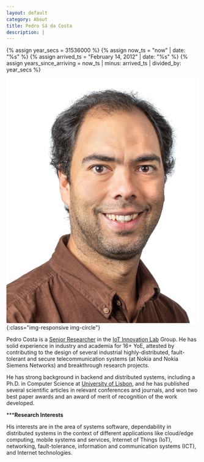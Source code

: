 ```yaml
---
layout: default
category: About
title: Pedro Sá da Costa
description: |
---
```


{% assign year_secs = 31536000 %}
{% assign now_ts = "now" | date: "%s" %}
{% assign arrived_ts = "February 14, 2012" | date: "%s" %}
{% assign years_since_arriving = now_ts | minus: arrived_ts | divided_by: year_secs %}

![Pedro Sá da Costa](img/me.jpg){:class="img-responsive img-circle"}

Pedro Costa is a [Senior Researcher](https://www.hslu.ch/en/lucerne-university-of-applied-sciences-and-arts/about-us/people-finder/profile/?pid=4666) in the [IoT Innovation Lab](https://www.hslu.ch/en/lucerne-school-of-information-technology/research/systems-and-software/internet-of-things/) Group. He has solid experience in industry and academia for 16+ YoE, attested by contributing to the design of several industrial highly-distributed, fault-tolerant and secure telecommunication systems (at Nokia and Nokia Siemens Networks) and breakthrough research projects.

He has strong background in backend and distributed systems, including a Ph.D. in Computer Science at [University of Lisbon](https://ciencias.ulisboa.pt/en/informatics), and he has published several scientific articles in relevant conferences and journals, and won two best paper awards and an award of merit of recognition of the work developed.

*****Research Interests**

His interests are in the area of systems software, dependability in distributed systems in the context of different applications like cloud/edge computing, mobile systems and services, Internet of Things (IoT), networking, fault-tolerance, information and communication systems (ICT), and Internet technologies.
